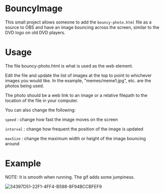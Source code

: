# BouncyImage
This small project allows someone to add the `bouncy-photo.html` file as a source to OBS and have an image bouncing across the screen, similar to the DVD logo on old DVD players.

# Usage

The file bouncy-photo.html is what is used as the web element.

Edit the file and update the list of images at the top to point to whichever images you would like. In the example, "memes/meme1.jpg", etc. are the photos being used.

The photo should be a web link to an image or a relative filepath to the location of the file in your computer.

You can also change the following:

`speed` : change how fast the image moves on the screen

`interval` : change how frequent the position of the image is updated

`maxSize` : change the maximum width or height of the image bouncing around


# Example

NOTE:
It is smooth when running. The gif adds some jumpiness.

![34397D51-22F1-4FF4-B598-8F94BCCBFEF9](https://user-images.githubusercontent.com/36249705/205451274-37a86a51-020f-446e-80e6-0f70827aab24.GIF)
